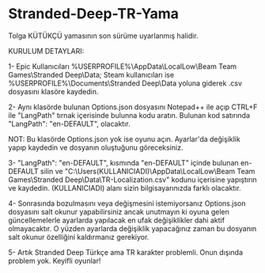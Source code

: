 # Stranded-Deep-TR-Yama
Tolga KÜTÜKÇÜ yamasının son sürüme uyarlanmış halidir.

KURULUM DETAYLARI:

1- Epic Kullanıcıları %USERPROFILE%\AppData\LocalLow\Beam Team Games\Stranded Deep\Data;
Steam kullanıcıları ise %USERPROFILE%\Documents\Stranded Deep\Data yoluna giderek .csv dosyasını klasöre kaydedin.

2- Aynı klasörde bulunan Options.json dosyasını Notepad++ ile açıp CTRL+F ile "LangPath" tırnak içerisinde bulunna kodu aratın. Bulunan kod satırında "LangPath": "en-DEFAULT", olacaktır.

NOT: Bu klasörde Options.json yok ise oyunu açın. Ayarlar'da değişiklik yapıp kaydedin ve dosyanın oluştuğunu göreceksiniz.

3- "LangPath": "en-DEFAULT", kısmında "en-DEFAULT" içinde bulunan en-DEFAULT silin ve "C:\Users\(KULLANICIADI)\AppData\LocalLow\Beam Team Games\Stranded Deep\Data\TR-Localization.csv" kodunu içerisine yapıştırın ve kaydedin. (KULLANICIADI) alanı sizin bilgisayarınızda farklı olacaktır.

4- Sonrasında bozulmasını veya değişmesini istemiyorsanız Options.json dosyasını salt okunur yapabilirsiniz ancak unutmayın ki oyuna gelen güncellemelerle ayarlarda yapılacak en ufak değişiklikler dahi aktif olmayacaktır. O yüzden ayarlarda değişiklik yapacağınız zaman bu dosyanın salt okunur özelliğini kaldırmanız gerekiyor.

5- Artık Stranded Deep Türkçe ama TR karakter problemli. Onun dışında problem yok. Keyifli oyunlar!
